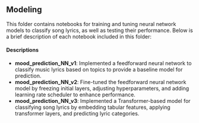 ## Modeling 
This folder contains notebooks for training and tuning neural network models to classify song lyrics, as well as testing their performance. Below is a brief description of each notebook included in this folder:

#### Descriptions

- **mood_prediction_NN_v1**: Implemented a feedforward neural network to classify music lyrics based on topics to provide a baseline model for prediction.
- **mood_prediction_NN_v2**: Fine-tuned the feedforward neural network model by freezing initial layers, adjusting hyperparameters, and adding learning rate scheduler to enhance performance.
- **mood_prediction_NN_v3**: Implemented a Transformer-based model for classifying song lyrics by embedding tabular features, applying transformer layers, and predicting lyric categories.
